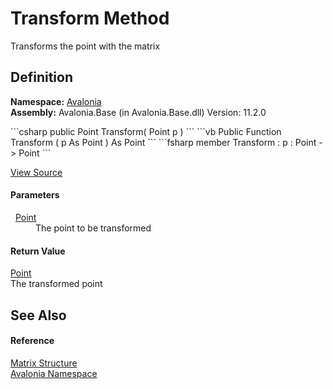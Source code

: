 # Transform Method


Transforms the point with the matrix



## Definition
**Namespace:** <a href="N_Avalonia">Avalonia</a>  
**Assembly:** Avalonia.Base (in Avalonia.Base.dll) Version: 11.2.0

<Tabs groupId="api-code-preview">
<TabItem value="csharp" label="C#">
```csharp
public Point Transform(
	Point p
)
```
</TabItem>
<TabItem value="vb" label="VB">
```vb
Public Function Transform ( 
	p As Point
) As Point
```
</TabItem>
<TabItem value="fsharp" label="F#">
```fsharp
member Transform : 
        p : Point -> Point 
```
</TabItem>
</Tabs>



<a href="https://github.com/AvaloniaUI/Avalonia/tree/master/src/Avalonia.Base/Matrix.cs#L334" title="View the source code">View Source</a>



#### Parameters
<dl><dt>  <a href="T_Avalonia_Point">Point</a></dt><dd>The point to be transformed</dd></dl>

#### Return Value
<a href="T_Avalonia_Point">Point</a>  
The transformed point

## See Also


#### Reference
<a href="T_Avalonia_Matrix">Matrix Structure</a>  
<a href="N_Avalonia">Avalonia Namespace</a>  

